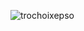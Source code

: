 ![trochoixepso](https://github.com/VanHoang110802/Competitive_Programming/assets/108053955/24dcc2b9-0cc2-4f6a-9b69-124ef38c5021)
